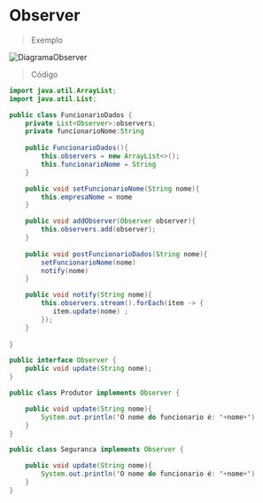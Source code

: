 # Observer

>Exemplo

![DiagramaObserver](https://github.com/RebecaGama/Bertoti/assets/102360635/19bacab5-2c13-4a03-8667-560db6759b48)

>Código

```java
import java.util.ArrayList;
import java.util.List;

public class FuncionarioDados {
    private List<Observer>:observers;
    private funcionarioNome:String
    
    public FuncionarioDados(){
        this.observers = new ArrayList<>();
        this.funcionarioNome = String
    }

    public void setFuncionarioNome(String nome){
        this.empresaNome = nome
    }

    public void addObserver(Observer observer){
        this.observers.add(observer);
    }
    
    public void postFuncionarioDados(String nome){
        setFuncionarioNome(nome)
        notify(nome)
    }

    public void notify(String nome){
        this.observers.stream().forEach(item -> {
           item.update(nome) ;
        });
    }
    
}
```

```java
public interface Observer {
    public void update(String nome);
}
```

```java
public class Produtor implements Observer {

    public void update(String nome){
        System.out.println('O nome do funcionario é: '+nome+')
    }
}
```

```java
public class Seguranca implements Observer {

    public void update(String nome){
        System.out.println('O nome do funcionario é: '+nome+')
    }
}
```
